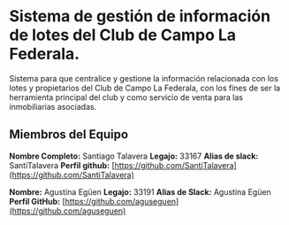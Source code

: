# Sistema de gestión de información de lotes del Club de Campo La Federala.
Sistema para que centralice y gestione la información  relacionada con los lotes y propietarios del Club de Campo La Federala, con los  fines  de  ser  la  herramienta principal  del  club  y  como  servicio  de  venta  para  las  inmobiliarias asociadas.

## Miembros del Equipo

**Nombre Completo:** Santiago Talavera
**Legajo:** 33167
**Alias de slack:** SantiTalavera
**Perfil github:** [https://github.com/SantiTalavera](https://github.com/SantiTalavera)

**Nombre:** Agustina Egüen 
**Legajo:** 33191
**Alias de Slack:** Agustina Egüen
**Perfil GitHub:** [https://github.com/aguseguen](https://github.com/aguseguen)
